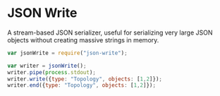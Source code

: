 # JSON Write

A stream-based JSON serializer, useful for serializing very large JSON objects without creating massive strings in memory.

```js
var jsonWrite = require("json-write");

var writer = jsonWrite();
writer.pipe(process.stdout);
writer.write({type: "Topology", objects: [1,2]});
writer.end({type: "Topology", objects: [1,2]});
```
